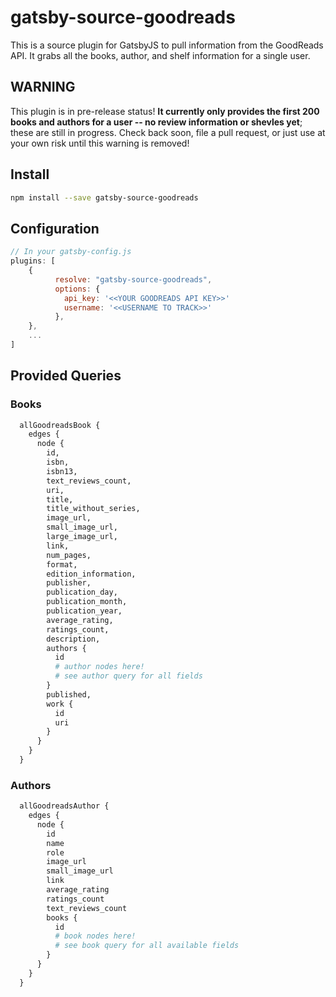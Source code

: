 # gatsby-source-goodreads

This is a source plugin for GatsbyJS to pull information from the GoodReads API.  It grabs all the books, author, and shelf information for a single user.   

## **WARNING**
This plugin is in pre-release status!  **It currently only provides the first 200 books and authors for a user -- no review information or shevles yet**; these are still in progress.  Check back soon, file a pull request, or just use at your own risk until this warning is removed!

## Install

```bash
npm install --save gatsby-source-goodreads
```


## Configuration
```javascript
// In your gatsby-config.js
plugins: [
	{
	      resolve: "gatsby-source-goodreads",
	      options: {
            api_key: '<<YOUR GOODREADS API KEY>>'
	        username: '<<USERNAME TO TRACK>>'
	      },
	},
	...
]
```

## Provided Queries

### Books
```graphql
  allGoodreadsBook {
    edges {
      node {
        id, 
        isbn, 
        isbn13, 
        text_reviews_count, 
        uri, 
        title, 
        title_without_series, 
        image_url, 
        small_image_url, 
        large_image_url, 
        link, 
        num_pages, 
        format, 
        edition_information, 
        publisher, 
        publication_day, 
        publication_month, 
        publication_year, 
        average_rating, 
        ratings_count, 
        description,
        authors {
          id
          # author nodes here!
          # see author query for all fields
        }
        published,
        work {
          id
          uri
        }
      }
    }
  }
```

### Authors
```graphql
  allGoodreadsAuthor {
    edges {
      node {
        id
        name
        role
        image_url
        small_image_url
        link
        average_rating
        ratings_count
        text_reviews_count
        books {
          id
          # book nodes here!
          # see book query for all available fields
        }
      }
    }
  }
```

